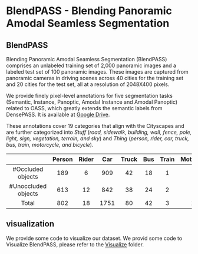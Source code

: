# BlendPASS - Blending Panoramic Amodal Seamless Segmentation

## BlendPASS
Blending Panoramic Amodal Seamless Segmentation (BlendPASS) comprises an unlabeled training set of 2,000 panoramic images and a labeled test set of 100 panoramic images.
These images are captured from panoramic cameras in driving scenes across 40 cities for the training set and 20 cities for the test set, all at a resolution of 2048X400 pixels. 

We provide finely pixel-level annotations for five segmentation tasks (Semantic, Instance, Panoptic, Amodal Instance and Amodal Panoptic) related to OASS, which greatly extends the semantic labels from DensePASS. It is available at [Google Drive](https://drive.google.com/drive/folders/1t-dUjH4zeu4fBhtr6AbKULjnbSWKje0S?usp=sharing).

These annotations cover 19 categories that align with the Cityscapes and are further categorized into _Stuff_ (_road, sidewalk, building, wall, fence, pole, light, sign, vegetation, terrain, and sky_) and _Thing_ (_person, rider, car, truck, bus, train, motorcycle, and bicycle_).

|                   | Person | Rider | Car  | Truck | Bus | Train | Motorcycle | Bicycle | Total |
|:-------------------:|:------:|:-----:|:----:|:-----:|:---:|:-----:|:----------:|:-------:|:-----:|
|  #Occluded objects  |  189   |   6   | 909  |  42   | 18  |   1   |     83     |   38    | 1286  |
| #Unoccluded objects |  613   |  12   | 842  |  38   | 24  |   2   |     71     |   72    | 1674  |
|        Total        |  802   |  18   | 1751 |  80   | 42  |   3   |    154     |   110   | 2960  |

## visualization
We provide some code to visualize our dataset.
We provid some code to Visualize BlendPASS, please refer to the [Visualize](Visualize) folder.

[//]: # (## Evaluation)

[//]: # (TODO)

[//]: # (## Annotation)

[//]: # (TODO)
